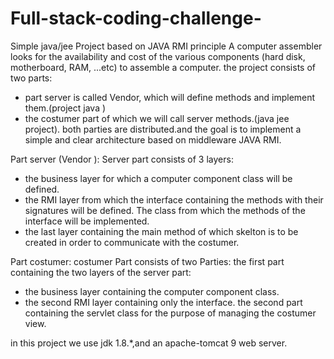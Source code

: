 # Full-stack-coding-challenge-
Simple java/jee Project based on JAVA RMI principle 
A computer assembler looks for the availability and cost of the various components (hard disk, motherboard, RAM, ...etc) to assemble a computer.
the project consists of two parts:
- part server is called Vendor, which will define methods and implement them.(project java )
- the costumer part of which we will call server methods.(java jee project).
both parties are distributed.and the goal is to implement a simple and clear architecture based on middleware JAVA RMI.

Part server (Vendor ):
Server part consists of 3 layers:
- the business layer for which a computer component class will be defined.
- the RMI layer from which the interface containing the methods with their signatures will be defined. The class from which the methods of the interface will be implemented.
- the last layer containing the main method of which skelton is to be created in order to communicate with the costumer. 

Part costumer:
costumer Part consists of two Parties:
the first part containing the two layers of the server part:
- the business layer containing the computer component class.
- the second RMI layer containing only the interface.
the second part containing the servlet class for the purpose of managing the costumer view.

in this project we use jdk 1.8.*,and an apache-tomcat 9 web server.
